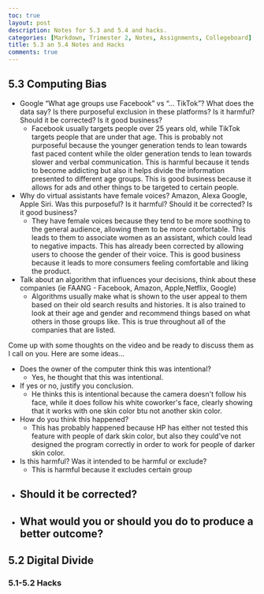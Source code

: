 ```yaml
---
toc: true
layout: post
description: Notes for 5.3 and 5.4 and hacks.
categories: [Markdown, Trimester 2, Notes, Assignments, Collegeboard]
title: 5.3 an 5.4 Notes and Hacks
comments: true
---
```


## 5.3 Computing Bias

- Google “What age groups use Facebook” vs “… TikTok”? What does the data say? Is there purposeful exclusion in these platforms? Is it harmful? Should it be corrected? Is it good business?
   - Facebook usually targets people over 25 years old, while TikTok targets people that are under that age. This is probably not purposeful because the younger generation tends to lean towards fast paced content while the older generation tends to lean towards slower and verbal communication. This is harmful because it tends to become addicting but also it helps divide the information presented to different age groups. This is good business because it allows for ads and other things to be targeted to certain people.
- Why do virtual assistants have female voices? Amazon, Alexa Google, Apple Siri. Was this purposeful? Is it harmful? Should it be corrected? Is it good business?
   - They have female voices because they tend to be more soothing to the general audience, allowing them to be more comfortable. This leads to them to associate women as an assistant, which could lead to negative impacts. This has already been corrected by allowing users to choose the gender of their voice. This is good business because it leads to more consumers feeling comfortable and liking the product.
- Talk about an algorithm that influences your decisions, think about these companies (ie FAANG - Facebook, Amazon, Apple,Netflix, Google)
   - Algorithms usually make what is shown to the user appeal to them based on their old search results and histories. It is also trained to look at their age and gender and recommend things based on what others in those groups like. This is true throughout all of the companies that are listed.

Come up with some thoughts on the video and be ready to discuss them as I call on you. Here are some ideas…
- Does the owner of the computer think this was intentional?
  - Yes, he thought that this was intentional.
- If yes or no, justify you conclusion.
  - He thinks this is intentional because the camera doesn't follow his face, while it does follow his white coworker's face, clearly showing that it works with one skin color btu not another skin color.
- How do you think this happened?
  - This has probably happened because HP has either not tested this feature with people of dark skin color, but also they could've not designed the program correctly in order to work for people of darker skin color.
- Is this harmful? Was it intended to be harmful or exclude?
  - This is harmful because it excludes certain group 
- Should it be corrected?
  - 
- What would you or should you do to produce a better outcome?
  - 

## 5.2 Digital Divide



### 5.1-5.2 Hacks

